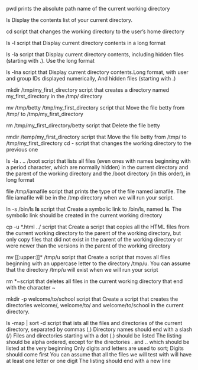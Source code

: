 pwd prints the absolute path name of the current working directory

ls Display the contents list of your current directory.

cd script that changes the working directory to the user’s home directory

ls -l script that Display current directory contents in a long format

ls -la script that Display current directory contents, including hidden files (starting with .). Use the long format

ls -lna script that Display current directory contents.Long format, with user and group IDs displayed numerically, And hidden files (starting with .)

mkdir /tmp/my_first_directory script that creates a directory named my_first_directory in the /tmp/ directory

mv /tmp/betty /tmp/my_first_directory script that Move the file betty from /tmp/ to /tmp/my_first_directory

rm /tmp/my_first_directory/betty script that Delete the file betty

rmdir /temp/my_first_directory script that Move the file betty from /tmp/ to /tmp/my_first_directory
cd - script that changes the working directory to the previous one

ls -la . .. /boot script that lists all files (even ones with names beginning with a period character, which are normally hidden) in the current directory and the parent of the working directory and the /boot directory (in this order), in long format

file /tmp/iamafile script that prints the type of the file named iamafile. The file iamafile will be in the /tmp directory when we will run your script.

ln -s /bin/ls __ls__ script that Create a symbolic link to /bin/ls, named __ls__. The symbolic link should be created in the current working directory

cp -u *.html ../ script that Create a script that copies all the HTML files from the current working directory to the parent of the working directory, but only copy files that did not exist in the parent of the working directory or were newer than the versions in the parent of the working directory

mv [[:upper:]]* /tmp/u script that Create a script that moves all files beginning with an uppercase letter to the directory /tmp/u. You can assume that the directory /tmp/u will exist when we will run your script

rm *~script that deletes all files in the current working directory that end with the character ~

mkdir -p welcome/to/school script that Create a script that creates the directories welcome/, welcome/to/ and welcome/to/school in the current directory.

ls -map | sort -d script that ists all the files and directories of the current directory, separated by commas (,)
Directory names should end with a slash (/)
Files and directories starting with a dot (.) should be listed
The listing should be alpha ordered, except for the directories . and .. which should be listed at the very beginning
Only digits and letters are used to sort; Digits should come first
You can assume that all the files we will test with will have at least one letter or one digit
The listing should end with a new line
